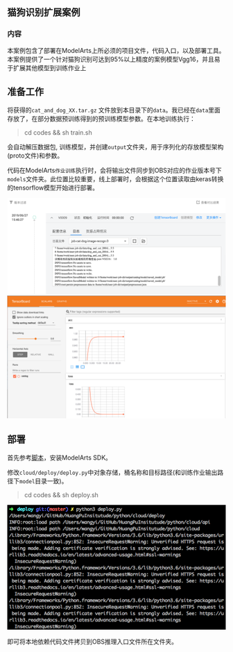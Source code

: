 ## 猫狗识别扩展案例

### 内容

本案例包含了部署在ModelArts上所必须的项目文件，代码入口，以及部署工具。本案例提供了一个针对猫狗识别可达到95%以上精度的案例模型Vgg16，并且易于扩展其他模型到训练作业上

## 准备工作

将获得的`cat_and_dog_XX.tar.gz` 文件放到本目录下的`data`。我已经在`data`里面存放了，在部分数据预训练得到的预训练模型参数。在本地训练执行：

> cd codes && sh train.sh

会自动解压数据包, 训练模型，并创建`output`文件夹，用于序列化的存放模型架构(proto文件)和参数。

代码在ModelArts`作业训练`执行时，会将输出文件同步到OBS对应的作业版本号下`models`文件夹。此位置比较重要，线上部署时，会根据这个位置读取由keras转换的tensorflow模型开始进行部署。

<img src="images/trained.png" width="800px" />

<img src="images/tensorboard.png" width="800px" />

## 部署

首先参考[脚本](https://github.com/yiakwy/SpatialPerceptron/blob/master/scripts/install_modelarts_sdk.sh)，安装ModelArts SDK。

修改`cloud/deploy/deploy.py`中对象存储，桶名称和目标路径\(和训练作业输出路径下`model`目录一致\)。

> cd codes && sh deploy.sh

<img src="images/deploy.png" width="800px" />

即可将本地依赖代码文件拷贝到OBS推理入口文件所在文件夹。
